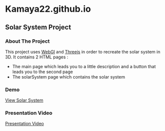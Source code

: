 # Kamaya22.github.io
## Solar System Project
### About The Project
This project uses [WebGl](https://get.webgl.org/) and [Threejs](https://threejs.org/) in order to recreate the solar system in 3D. 
It contains 2 HTML pages :
* The main page which leads you to a little description and a button that leads you to the second page
* The solarSystem page which contains the solar system

### Demo
[View Solar System](https://kamaya22.github.io/mainPage.html)

### Presentation Video
[Presentation Video](https://drive.google.com/file/d/1VOmjna4L_0YY-Vjt4oO5pMWk5a6MOXsD/view?usp=sharing)


